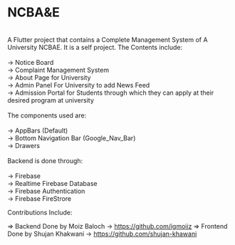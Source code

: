 # NCBA&E
<br>
A Flutter project that contains a Complete Management System of A University NCBAE. It is a self project. The Contents include:<br>
<br>
-> Notice Board <br>
-> Complaint Management System<br>
-> About Page for University<br>
-> Admin Panel For University to add News Feed<br>
-> Admission Portal for Students through which they can apply at their desired program at university<br>
<br>
The components used are:<br>
<br>
-> AppBars (Default)<br>
-> Bottom Navigation Bar (Google_Nav_Bar)<br>
-> Drawers<br>
<br>
Backend is done through:<br>
<br>
-> Firebase<br>
-> Realtime Firebase Database<br>
-> Firebase Authentication<br>
-> Firebase FireStrore<br>

Contributions Include:

=> Backend Done by Moiz Baloch -> https://github.com/igmoiiz
=> Frontend Done by Shujan Khakwani -> https://github.com/shujan-khawani
